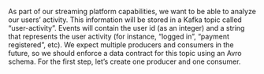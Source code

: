 As part of our streaming platform capabilities, we want to be able to analyze our users’ activity.
This information will be stored in a Kafka topic called “user-activity”. 
Events will contain the user id (as an integer) and a string that represents the user activity (for instance, “logged in”, “payment registered”, etc).
We expect multiple producers and consumers in the future, so we should enforce a data contract for this topic using an Avro schema.
For the first step, let’s create one producer and one consumer. 
